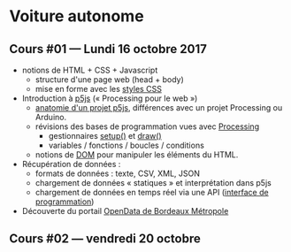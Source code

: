 Voiture autonome
===============================================

## Cours #01 — Lundi 16 octobre 2017
* notions de HTML + CSS + Javascript
  * structure d'une page web (head + body)
  * mise en forme avec les [styles CSS](https://www.w3schools.com/html/html_css.asp)
* Introduction à [p5js](https://p5js.org/) (« Processing pour le web »)
  * [anatomie d'un projet p5js](https://p5js.org/get-started/), différences avec un projet Processing ou Arduino.
  * révisions des bases de programmation vues avec [Processing](https://processing.org/)
     * gestionnaires [setup()](https://p5js.org/reference/#/p5/setup) et [draw()](https://p5js.org/reference/#/p5/draw)
     * variables / fonctions / boucles / conditions
  * notions de [DOM](https://fr.wikipedia.org/wiki/Document_Object_Model) pour manipuler les éléments du HTML.
* Récupération de données : 
  * formats de données : texte, CSV, XML, JSON
  * chargement de données « statiques » et interprétation dans p5js
  * chargement de données en temps réel via une API ([interface de programmation](https://fr.wikipedia.org/wiki/Interface_de_programmation))
* Découverte du portail [OpenData de Bordeaux Métropole](https://data.bordeaux-metropole.fr/)

## Cours #02 — vendredi 20 octobre
